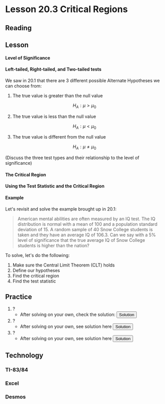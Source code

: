 <head>
<script src="https://polyfill.io/v3/polyfill.min.js?features=es6"></script>
<script id="MathJax-script" async src="https://cdn.jsdelivr.net/npm/mathjax@3/es5/tex-mml-chtml.js"></script>
</head>

# Lesson 20.3 Critical Regions
## Reading

## Lesson




#### Level of Significance




#### Left-tailed, Right-tailed, and Two-tailed tests
We saw in 20.1 that there are 3 different possible Alternate Hypotheses we can choose from:
1. The true value is greater than the null value

$$H_A: \mu > \mu_0$$

2. The true value is less than the null value

$$H_A: \mu < \mu_0$$

3. The true value is different from the null value

$$H_A: \mu \ne \mu_0$$

(Discuss the three test types and their relationship to the level of significance)




#### The Critical Region



#### Using the Test Statistic and the Critical Region



#### Example
Let's revisit and solve the example brought up in 20.1:

> American mental abilities are often measured by an IQ test.  The IQ distribution is normal with a mean of 100 and a population standard deviation of 15. A random sample of 40 Snow College students is taken and they have an average IQ of 106.3. Can we say with a 5% level of significance that the true average IQ of Snow College students is higher than the nation?

To solve, let's do the following:
1. Make sure the Central Limit Theorem (CLT) holds
2. Define our hypotheses
3. Find the critical region
4. Find the test statistic







## Practice
1. ?
    * After solving on your own, check the solution: <button popovertarget="Problem_1">Solution</button>
2. ?
    * After solving on your own, see solution here <button popovertarget="Problem_2">Solution</button>
3. ?
    * After solving on your own, see solution here <button popovertarget="Problem_3">Solution</button>

<div popover id="Problem_1">

## Problem 20.3.1
A popover is an element that is placed on top of everything else.
* Item 1
* Item 2

$$\bar{x}=\frac{1}{n}\sum x$$
It can be used when you want to tell something important.

<center><button popovertarget="Problem_1" popovertargetaction="hide">Close</button></center>
</div>

<div popover id="Problem_2">

## Problem 20.3.2
A popover is an element that is placed on top of everything else.
* Item 1
* Item 2

$$\bar{x}=\frac{1}{n}\sum x$$
It can be used when you want to tell something important.

<center><button popovertarget="Problem_2" popovertargetaction="hide">Close</button></center>
</div>
<div popover id="Problem_3">

## Problem 20.3.3
A popover is an element that is placed on top of everything else.
* Item 1
* Item 2

$$\bar{x}=\frac{1}{n}\sum x$$
It can be used when you want to tell something important.

<center><button popovertarget="Problem_3" popovertargetaction="hide">Close</button></center>
</div>


## Technology

### TI-83/84

### Excel

### Desmos